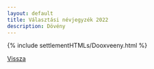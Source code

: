 ```yaml
---
layout: default
title: Választási névjegyzék 2022
description: Dövény
---
```


{% include settlementHTMLs/Dooxveeny.html %}

[Vissza](./)